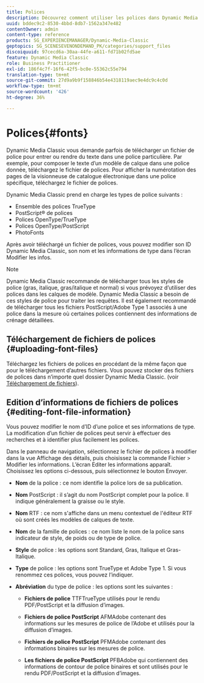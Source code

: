 ```yaml
---
title: Polices
description: Découvrez comment utiliser les polices dans Dynamic Media Classic.
uuid: bddec9c2-8530-4bbd-8db7-1562a347e482
contentOwner: admin
content-type: reference
products: SG_EXPERIENCEMANAGER/Dynamic-Media-Classic
geptopics: SG_SCENESEVENONDEMAND_PK/categories/support_files
discoiquuid: 97cecd6a-30aa-44fe-a611-fd71b02fd5ae
feature: Dynamic Media Classic
role: Business Practitioner
exl-id: 186f4c7f-16f6-42f5-bc0e-55362c55e794
translation-type: tm+mt
source-git-commit: 27d9a9b9f158846b54e4318119aec9e4dc9c4c0d
workflow-type: tm+mt
source-wordcount: '426'
ht-degree: 36%

---
```


# Polices{#fonts}

Dynamic Media Classic vous demande parfois de télécharger un fichier de police pour entrer ou rendre du texte dans une police particulière. Par exemple, pour composer le texte d’un modèle de calque dans une police donnée, téléchargez le fichier de polices. Pour afficher la numérotation des pages de la visionneuse de catalogue électronique dans une police spécifique, téléchargez le fichier de polices.

Dynamic Media Classic prend en charge les types de police suivants :

* Ensemble des polices TrueType
* PostScript® de polices
* Polices OpenType/TrueType
* Polices OpenType/PostScript
* PhotoFonts

Après avoir téléchargé un fichier de polices, vous pouvez modifier son ID Dynamic Media Classic, son nom et les informations de type dans l’écran Modifier les infos.

>[!NOTE]
>
>Dynamic Media Classic recommande de télécharger tous les styles de police (gras, italique, gras/italique et normal) si vous prévoyez d’utiliser des polices dans les calques de modèle. Dynamic Media Classic a besoin de ces styles de police pour traiter les requêtes. Il est également recommandé de télécharger tous les fichiers PostScript/Adobe Type 1 associés à une police dans la mesure où certaines polices contiennent des informations de crénage détaillées.

## Téléchargement de fichiers de polices  {#uploading-font-files}

Téléchargez les fichiers de polices en procédant de la même façon que pour le téléchargement d’autres fichiers. Vous pouvez stocker des fichiers de polices dans n’importe quel dossier Dynamic Media Classic. (voir [Téléchargement de fichiers](uploading-files.md#uploading_your_files)).

## Edition d’informations de fichiers de polices  {#editing-font-file-information}

Vous pouvez modifier le nom d’ID d’une police et ses informations de type. La modification d’un fichier de polices peut servir à effectuer des recherches et à identifier plus facilement les polices.

Dans le panneau de navigation, sélectionnez le fichier de polices à modifier dans la vue Affichage des détails, puis choisissez la commande Fichier > Modifier les informations. L’écran Editer les informations apparaît. Choisissez les options ci-dessous, puis sélectionnez le bouton Envoyer.

* **Nom**  de la police : ce nom identifie la police lors de sa publication.

* **Nom**  PostScript : il s’agit du nom PostScript complet pour la police. Il indique généralement la graisse ou le style.

* **Nom**  RTF : ce nom s&#39;affiche dans un menu contextuel de l&#39;éditeur RTF où sont créés les modèles de calques de texte.

* **Nom**  de la famille de polices : ce nom liste le nom de la police sans indicateur de style, de poids ou de type de police.

* **Style**  de police : les options sont Standard, Gras, Italique et Gras-Italique.

* **Type**  de police : les options sont TrueType et Adobe Type 1. Si vous renommez ces polices, vous pouvez l’indiquer.

* **Abréviation**  du type de police : les options sont les suivantes :

   * **Fichiers de police** TTFTrueType utilisés pour le rendu PDF/PostScript et la diffusion d’images.

   * **Fichiers de police PostScript** AFMAdobe contenant des informations sur les mesures de police de l’Adobe et utilisés pour la diffusion d’images.

   * **Fichiers de police PostScript** PFMAdobe contenant des informations binaires sur les mesures de police.

   * **Les fichiers de police PostScript** PFBAdobe qui contiennent des informations de contour de police binaires et sont utilisés pour le rendu PDF/PostScript et la diffusion d’images.

